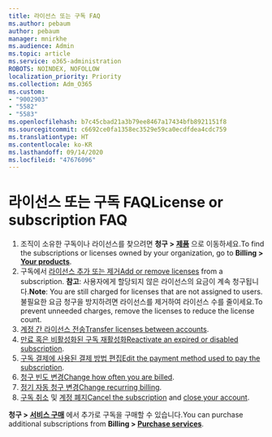 ```yaml
---
title: 라이선스 또는 구독 FAQ
ms.author: pebaum
author: pebaum
manager: mnirkhe
ms.audience: Admin
ms.topic: article
ms.service: o365-administration
ROBOTS: NOINDEX, NOFOLLOW
localization_priority: Priority
ms.collection: Adm_O365
ms.custom:
- "9002903"
- "5582"
- "5583"
ms.openlocfilehash: b7c45cbad21a3b79ee8467a17434bfb8921151f8
ms.sourcegitcommit: c6692ce0fa1358ec3529e59ca0ecdfdea4cdc759
ms.translationtype: HT
ms.contentlocale: ko-KR
ms.lasthandoff: 09/14/2020
ms.locfileid: "47676096"
---
```

# <a name="license-or-subscription-faq"></a><span data-ttu-id="91db2-102">라이선스 또는 구독 FAQ</span><span class="sxs-lookup"><span data-stu-id="91db2-102">License or subscription FAQ</span></span>

1. <span data-ttu-id="91db2-103">조직이 소유한 구독이나 라이선스를 찾으려면 **청구 > [제품](https://go.microsoft.com/fwlink/p/?linkid=842054)** 으로 이동하세요.</span><span class="sxs-lookup"><span data-stu-id="91db2-103">To find the subscriptions or licenses owned by your organization, go to **Billing > [Your products](https://go.microsoft.com/fwlink/p/?linkid=842054)**.</span></span> 
2. <span data-ttu-id="91db2-104">구독에서 [라이선스 추가 또는 제거](https://docs.microsoft.com/alchemyinsights/how-to-add-or-reduce-licenses)</span><span class="sxs-lookup"><span data-stu-id="91db2-104">[Add or remove licenses](https://docs.microsoft.com/alchemyinsights/how-to-add-or-reduce-licenses) from a subscription.</span></span> <span data-ttu-id="91db2-105">**참고**: 사용자에게 할당되지 않은 라이선스의 요금이 계속 청구됩니다.</span><span class="sxs-lookup"><span data-stu-id="91db2-105">**Note**: You are still charged for licenses that are not assigned to users.</span></span> <span data-ttu-id="91db2-106">불필요한 요금 청구을 방지하려면 라이선스를 제거하여 라이선스 수를 줄이세요.</span><span class="sxs-lookup"><span data-stu-id="91db2-106">To prevent unneeded charges, remove the licenses to reduce the license count.</span></span> 
3. <span data-ttu-id="91db2-107">[계정 간 라이선스 전송](https://docs.microsoft.com/alchemyinsights/transfer-licenses-between-tenants)</span><span class="sxs-lookup"><span data-stu-id="91db2-107">[Transfer licenses between accounts](https://docs.microsoft.com/alchemyinsights/transfer-licenses-between-tenants).</span></span> 
4. <span data-ttu-id="91db2-108">[만료 혹은 비활성화된 구독 재활성화](https://go.microsoft.com/fwlink/?linkid=2117519)</span><span class="sxs-lookup"><span data-stu-id="91db2-108">[Reactivate an expired or disabled subscription](https://go.microsoft.com/fwlink/?linkid=2117519).</span></span> 
5. <span data-ttu-id="91db2-109">[구독 결제에 사용된 결제 방법 편집](https://go.microsoft.com/fwlink/?linkid=2117167)</span><span class="sxs-lookup"><span data-stu-id="91db2-109">[Edit the payment method used to pay the subscription](https://go.microsoft.com/fwlink/?linkid=2117167).</span></span> 
6. <span data-ttu-id="91db2-110">[청구 빈도 변경](https://go.microsoft.com/fwlink/?linkid=2119112)</span><span class="sxs-lookup"><span data-stu-id="91db2-110">[Change how often you are billed](https://go.microsoft.com/fwlink/?linkid=2119112).</span></span> 
7. <span data-ttu-id="91db2-111">[정기 자동 청구 변경](https://go.microsoft.com/fwlink/?linkid=2119216)</span><span class="sxs-lookup"><span data-stu-id="91db2-111">[Change recurring billing](https://go.microsoft.com/fwlink/?linkid=2119216).</span></span> 
8. <span data-ttu-id="91db2-112">[구독 취소](https://go.microsoft.com/fwlink/?linkid=2119113) 및 [계정 폐지](https://docs.microsoft.com/alchemyinsights/how-to-close-your-account)</span><span class="sxs-lookup"><span data-stu-id="91db2-112">[Cancel the subscription](https://go.microsoft.com/fwlink/?linkid=2119113) and [close your account](https://docs.microsoft.com/alchemyinsights/how-to-close-your-account).</span></span> 

<span data-ttu-id="91db2-113">**청구 > [서비스 구매](https://go.microsoft.com/fwlink/p/?linkid=868433)** 에서 추가로 구독을 구매할 수 있습니다.</span><span class="sxs-lookup"><span data-stu-id="91db2-113">You can purchase additional subscriptions from **Billing > [Purchase services](https://go.microsoft.com/fwlink/p/?linkid=868433)**.</span></span>
